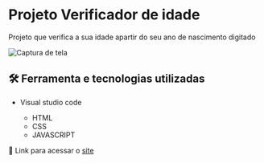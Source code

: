 # Projeto Verificador de idade

Projeto que verifica a sua idade apartir do seu ano de nascimento digitado

![Captura de tela](https://github.com/JoaoVitor2004/verificador-de-idade/assets/143558833/7a8c8610-3f79-4533-987a-3730c2648b84)

## 🛠 Ferramenta e tecnologias utilizadas

- Visual studio code
  
  -  HTML
  -  CSS
  -  JAVASCRIPT

<p>🔗 Link para acessar o <a href="">site</a></p>
